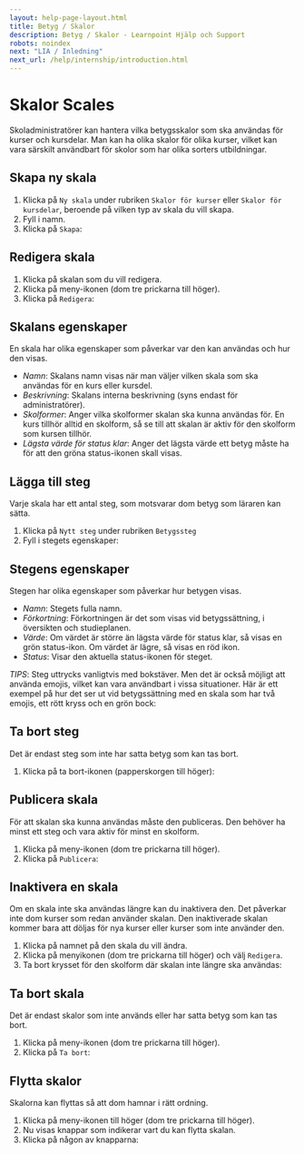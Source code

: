 ```yaml
---
layout: help-page-layout.html
title: Betyg / Skalor
description: Betyg / Skalor - Learnpoint Hjälp och Support
robots: noindex
next: "LIA / Inledning"
next_url: /help/internship/introduction.html
---
```


<h1>
    <span lang="sv">Skalor</span>
    <span lang="en">Scales</span>
</h1>

<!-- only-in-swedish.html -->

Skoladministratörer kan hantera vilka betygsskalor som ska användas för kurser och kursdelar. Man kan ha olika skalor för olika kurser, vilket kan vara särskilt användbart för skolor som har olika sorters utbildningar.


## Skapa ny skala

1. Klicka på `Ny skala` under rubriken `Skalor för kurser` eller `Skalor för kursdelar`, beroende på vilken typ av skala du vill skapa.
2. Fyll i namn.
3. Klicka på `Skapa`:

<!-- desktop-recording.html, { src: "_assets/create-scale.mp4", alt: "Skapa sny skala", theme: "light" } -->

## Redigera skala

1. Klicka på skalan som du vill redigera.
2. Klicka på meny-ikonen (dom tre prickarna till höger).
3. Klicka på `Redigera`:

<!-- desktop-screenshot.html, { src: "_assets/edit-scale.png", alt: "Redigera skala", theme: "light" } -->

## Skalans egenskaper
En skala har olika egenskaper som påverkar var den kan användas och hur den visas.

* *Namn*: Skalans namn visas när man väljer vilken skala som ska användas för en kurs eller kursdel.
* *Beskrivning*: Skalans interna beskrivning (syns endast för administratörer).
* *Skolformer*: Anger vilka skolformer skalan ska kunna användas för. En kurs tillhör alltid en skolform, så se till att skalan är aktiv för den skolform som kursen tillhör.
* *Lägsta värde för status klar*: Anger det lägsta värde ett betyg måste ha för att den gröna status-ikonen skall visas.


## Lägga till steg
Varje skala har ett antal steg, som motsvarar dom betyg som läraren kan sätta.

1. Klicka på `Nytt steg` under rubriken `Betygssteg`
2. Fyll i stegets egenskaper:

<!-- desktop-recording.html, { src: "_assets/create-grading-step.mp4", alt: "Lägga till betygssteg", theme: "light" } -->


## Stegens egenskaper
Stegen har olika egenskaper som påverkar hur betygen visas.

* *Namn*: Stegets fulla namn.
* *Förkortning*: Förkortningen är det som visas vid betygssättning, i översikten och studieplanen.
* *Värde*: Om värdet är större än lägsta värde för status klar, så visas en grön status-ikon. Om värdet är lägre, så visas en röd ikon.
* *Status*: Visar den aktuella status-ikonen för steget.

*TIPS*: Steg uttrycks vanligtvis med bokstäver. Men det är också möjligt att använda emojis, vilket kan vara användbart i vissa situationer. Här är ett exempel på hur det ser ut vid betygssättning med en skala som har två emojis, ett rött kryss och en grön bock:

<!-- desktop-screenshot.html, { src: "_assets/grading-steps.png", alt: "Emojis i betygssteg", theme: "light" } -->


## Ta bort steg
Det är endast steg som inte har satta betyg som kan tas bort.

1. Klicka på ta bort-ikonen (papperskorgen till höger):

<!-- desktop-screenshot.html, { src: "_assets/remove-grading-step.png", alt: "Ta bort betygssteg", theme: "light" } -->


## Publicera skala
För att skalan ska kunna användas måste den publiceras. Den behöver ha minst ett steg och vara aktiv för minst en skolform.

1. Klicka på meny-ikonen (dom tre prickarna till höger).
2. Klicka på `Publicera`:

<!-- desktop-screenshot.html, { src: "_assets/publish-scale.png", alt: "Publicera skala", theme: "light" } -->


## Inaktivera en skala
Om en skala inte ska användas längre kan du inaktivera den. Det påverkar inte dom kurser som redan använder skalan. Den inaktiverade skalan kommer bara att döljas för nya kurser eller kurser som inte använder den.

1. Klicka på namnet på den skala du vill ändra.
2. Klicka på menyikonen (dom tre prickarna till höger) och välj `Redigera`.
3. Ta bort krysset för den skolform där skalan inte längre ska användas:

<!-- desktop-recording.html, { src: "_assets/deactivate-scale.mp4", alt: "Inaktivera en skala", theme: "light" } -->


## Ta bort skala
Det är endast skalor som inte används eller har satta betyg som kan tas bort.

1. Klicka på meny-ikonen (dom tre prickarna till höger).
2. Klicka på `Ta bort`:

<!-- desktop-screenshot.html, { src: "_assets/remove-scale.png", alt: "Ta bort skala", theme: "light" } -->


## Flytta skalor
Skalorna kan flyttas så att dom hamnar i rätt ordning.

1. Klicka på meny-ikonen till höger (dom tre prickarna till höger).
2. Nu visas knappar som indikerar vart du kan flytta skalan.
3. Klicka på någon av knapparna:

<!-- desktop-recording.html, { src: "_assets/move-scales.mp4", alt: "Flytta skala", theme: "light" } -->